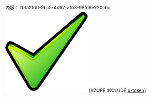 内容︰ f0fa21d0-9bc5-4d62-afb3-98fd8e220cbc![图像](d39aa15d-5119-44b2-a9f8-c0e15b47b1e6.png)
[AZURE.INCLUDE [b-token](5bc12dbe-75ef-4a97-94db-78c3f4571e30.md)]
